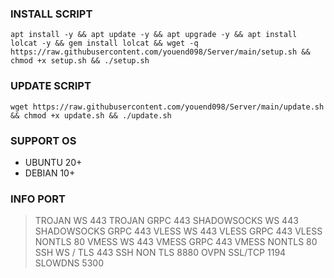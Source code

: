 

### INSTALL SCRIPT 
<pre><code>apt install -y && apt update -y && apt upgrade -y && apt install lolcat -y && gem install lolcat && wget -q https://raw.githubusercontent.com/youend098/Server/main/setup.sh && chmod +x setup.sh && ./setup.sh
</code></pre>

### UPDATE SCRIPT
<pre><code>wget https://raw.githubusercontent.com/youend098/Server/main/update.sh && chmod +x update.sh && ./update.sh</code></pre>

### SUPPORT OS 
- UBUNTU 20+
- DEBIAN 10+

### INFO PORT
> TROJAN WS 443
> TROJAN GRPC 443
> SHADOWSOCKS WS 443
> SHADOWSOCKS GRPC 443
> VLESS WS 443
> VLESS GRPC 443
> VLESS NONTLS 80
> VMESS WS 443
> VMESS GRPC 443
> VMESS NONTLS 80
> SSH WS / TLS 443
> SSH NON TLS 8880
> OVPN SSL/TCP 1194
> SLOWDNS 5300

